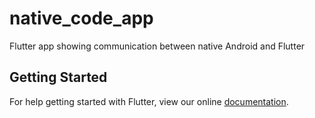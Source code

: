 # native_code_app

Flutter app showing communication between native Android and Flutter

## Getting Started

For help getting started with Flutter, view our online
[documentation](https://flutter.io/).
